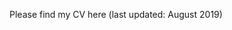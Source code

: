 Please find my CV here (last updated: August 2019)
<a href="files/Jasmin Wong CV 2019.pdf.pdf" class="image fit"><img src="images/marr_pic.jpg" alt=""></a>
